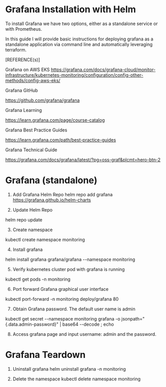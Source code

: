 # Grafana Installation with Helm

To install Grafana we have two options, either as a standalone service or with Prometheus.

In this guide I will provide basic instructions for deploying grafana as a standalone application via command line and automatically leveraging terraform.

[REFERENCE(s)]

Grafana on AWS EKS
https://grafana.com/docs/grafana-cloud/monitor-infrastructure/kubernetes-monitoring/configuration/config-other-methods/config-aws-eks/

Grafana GitHub

https://github.com/grafana/grafana

Grafana Learning

https://learn.grafana.com/page/course-catalog

Grafana Best Practice Guides

https://learn.grafana.com/path/best-practice-guides

Grafana Technical Guide

https://grafana.com/docs/grafana/latest/?pg=oss-graf&plcmt=hero-btn-2


# Grafana (standalone)

1. Add Grafana Helm Repo
helm repo add grafana https://grafana.github.io/helm-charts

2. Update Helm Repo

helm repo update

3. Create namespace

kubectl create namespace monitoring

4. Install grafana

helm install grafana grafana/grafana --namespace monitoring

5. Verify kubernetes cluster pod with grafana is running

kubectl get pods -n monitoring

6. Port forward Grafana graphical user interface

kubectl port-forward -n monitoring deploy/grafana 80

7. Obtain Grafana password. The default user name is admin

kubectl get secret --namespace monitoring grafana -o jsonpath="{.data.admin-password}" | base64 --decode ; echo

8. Access grafana page and input username: admin and the password.

# Grafana Teardown
1. Uninstall grafana
helm uninstall grafana -n monitoring

2. Delete the namespace
kubectl delete namespace monitoring

